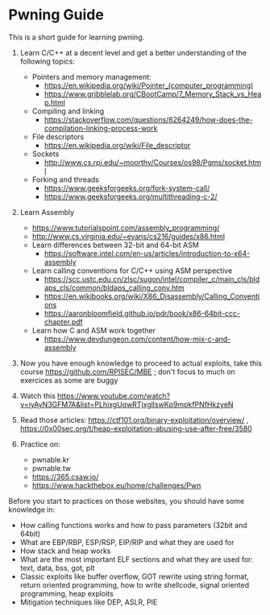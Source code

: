 Pwning Guide
===
This is a short guide for learning pwning. 

1. Learn C/C++ at a decent level and get a better understanding of the following topics:
    - Pointers and memory management: 
        - https://en.wikipedia.org/wiki/Pointer_(computer_programming)
        - https://www.gribblelab.org/CBootCamp/7_Memory_Stack_vs_Heap.html
    - Compiling and linking
        - https://stackoverflow.com/questions/6264249/how-does-the-compilation-linking-process-work
    - File descriptors
        - https://en.wikipedia.org/wiki/File_descriptor
    - Sockets
        - http://www.cs.rpi.edu/~moorthy/Courses/os98/Pgms/socket.html
    - Forking and threads
        - https://www.geeksforgeeks.org/fork-system-call/
        - https://www.geeksforgeeks.org/multithreading-c-2/

2. Learn Assembly
    - https://www.tutorialspoint.com/assembly_programming/
    - http://www.cs.virginia.edu/~evans/cs216/guides/x86.html
    - Learn differences between 32-bit and 64-bit ASM
        - https://software.intel.com/en-us/articles/introduction-to-x64-assembly
    - Learn calling conventions for C/C++ using ASM perspective
        - https://scc.ustc.edu.cn/zlsc/sugon/intel/compiler_c/main_cls/bldaps_cls/common/bldaps_calling_conv.htm
        - https://en.wikibooks.org/wiki/X86_Disassembly/Calling_Conventions
        - https://aaronbloomfield.github.io/pdr/book/x86-64bit-ccc-chapter.pdf
    - Learn how C and ASM work together
        - https://www.devdungeon.com/content/how-mix-c-and-assembly

3. Now you have enough knowledge to proceed to actual exploits, take this course https://github.com/RPISEC/MBE ; don't focus to much on exercices as some are buggy

4. Watch this https://www.youtube.com/watch?v=iyAyN3GFM7A&list=PLhixgUqwRTjxglIswKp9mpkfPNfHkzyeN

5. Read those articles: https://ctf101.org/binary-exploitation/overview/ , https://0x00sec.org/t/heap-exploitation-abusing-use-after-free/3580

6. Practice on:
    - pwnable.kr
    - pwnable.tw
    - https://365.csaw.io/
    - https://www.hackthebox.eu/home/challenges/Pwn


Before you start to practices on those websites, you should have some knowledge in:
- How calling functions works and how to pass parameters (32bit and 64bit)
- What are EBP/RBP, ESP/RSP, EIP/RIP and what they are used for
- How stack and heap works
- What are the most important ELF sections and what they are used for: text, data, bss, got, plt
- Classic exploits like buffer overflow, GOT rewrite using string format, return oriented programming, how to write shellcode, signal oriented programming, heap exploits
-  Mitigation techniques like DEP, ASLR, PIE
